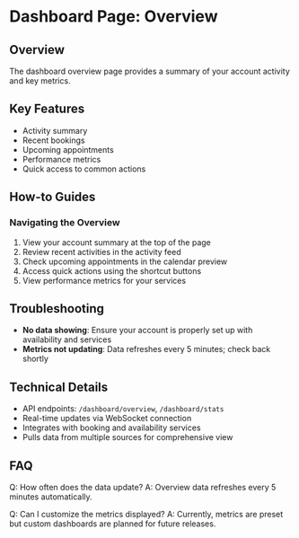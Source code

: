 # Dashboard Page: Overview

## Overview
The dashboard overview page provides a summary of your account activity and key metrics.

## Key Features
- Activity summary
- Recent bookings
- Upcoming appointments
- Performance metrics
- Quick access to common actions

## How-to Guides
### Navigating the Overview
1. View your account summary at the top of the page
2. Review recent activities in the activity feed
3. Check upcoming appointments in the calendar preview
4. Access quick actions using the shortcut buttons
5. View performance metrics for your services

## Troubleshooting
- **No data showing**: Ensure your account is properly set up with availability and services
- **Metrics not updating**: Data refreshes every 5 minutes; check back shortly

## Technical Details
- API endpoints: `/dashboard/overview`, `/dashboard/stats`
- Real-time updates via WebSocket connection
- Integrates with booking and availability services
- Pulls data from multiple sources for comprehensive view

## FAQ
Q: How often does the data update?
A: Overview data refreshes every 5 minutes automatically.

Q: Can I customize the metrics displayed?
A: Currently, metrics are preset but custom dashboards are planned for future releases.